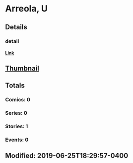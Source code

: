 # Arreola,  U 
## Details
### detail
#### [Link](http://marvel.com/comics/creators/13782/arreola_u?utm_campaign=apiRef&utm_source=225578a89fc76f3d20fbffda5d17a88d)
## [Thumbnail](http://i.annihil.us/u/prod/marvel/i/mg/b/40/image_not_available.jpg)
## Totals
### Comics: 0
### Series: 0
### Stories: 1
### Events: 0
## Modified: 2019-06-25T18:29:57-0400